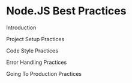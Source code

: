 # Node.JS Best Practices

Introduction

Project Setup Practices

Code Style Practices

Error Handling Practices

Going To Production Practices


